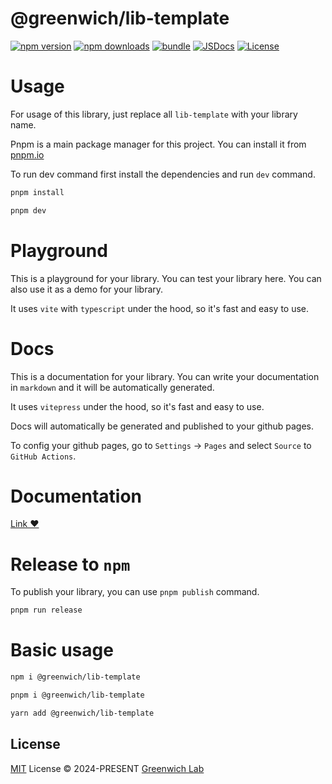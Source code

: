 # @greenwich/lib-template

[![npm version][npm-version-src]][npm-version-href]
[![npm downloads][npm-downloads-src]][npm-downloads-href]
[![bundle][bundle-src]][bundle-href]
[![JSDocs][jsdocs-src]][jsdocs-href]
[![License][license-src]][license-href]

# Usage

For usage of this library, just replace all `lib-template` with your library name.

Pnpm is a main package manager for this project. You can install it from [pnpm.io](https://pnpm.io/)

To run dev command first install the dependencies and run `dev` command.

```bash
pnpm install
```

```bash
pnpm dev
```

# Playground

This is a playground for your library. You can test your library here. You can also use it as a demo for your library.

It uses `vite` with `typescript` under the hood, so it's fast and easy to use.

# Docs

This is a documentation for your library. You can write your documentation in `markdown` and it will be automatically generated.

It uses `vitepress` under the hood, so it's fast and easy to use.

Docs will automatically be generated and published to your github pages.

To config your github pages, go to `Settings` -> `Pages` and select `Source` to `GitHub Actions`.

# Documentation

[Link ❤️](https://romanhrynevych.github.io/lib-template/)

# Release to `npm`

To publish your library, you can use `pnpm publish` command.

```bash
pnpm run release
```

# Basic usage

```bash
npm i @greenwich/lib-template
```

```bash
pnpm i @greenwich/lib-template
```

```bash
yarn add @greenwich/lib-template
```

## License

[MIT](./LICENSE) License © 2024-PRESENT [Greenwich Lab](https://github.com/romanhrynevych)

<!-- Badges -->

[npm-version-src]: https://img.shields.io/npm/v/@greenwich/lib-template?style=flat&colorA=080f12&colorB=1fa669
[npm-version-href]: https://npmjs.com/package/@greenwich/lib-template
[npm-downloads-src]: https://img.shields.io/npm/dm/@greenwich/lib-template?style=flat&colorA=080f12&colorB=1fa669
[npm-downloads-href]: https://npmjs.com/package/@greenwich/lib-template
[bundle-src]: https://img.shields.io/bundlephobia/minzip/@greenwich/lib-template?style=flat&colorA=080f12&colorB=1fa669&label=minzip
[bundle-href]: https://bundlephobia.com/result?p=@greenwich/lib-template
[license-src]: https://img.shields.io/github/license/@greenwich/lib-template.svg?style=flat&colorA=080f12&colorB=1fa669
[license-href]: https://github.com/@greenwich/lib-template/blob/main/LICENSE
[jsdocs-src]: https://img.shields.io/badge/jsdocs-reference-080f12?style=flat&colorA=080f12&colorB=1fa669
[jsdocs-href]: https://www.jsdocs.io/package/@greenwich/lib-template
